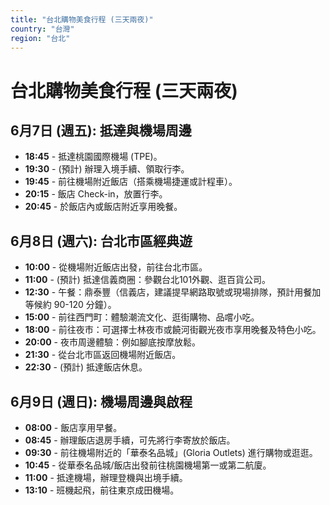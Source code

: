 ```yaml
---
title: "台北購物美食行程 (三天兩夜)"
country: "台灣"
region: "台北"
---
```


# 台北購物美食行程 (三天兩夜)

## 6月7日 (週五): 抵達與機場周邊
- **18:45** - 抵達桃園國際機場 (TPE)。
- **19:30** - (預計) 辦理入境手續、領取行李。
- **19:45** - 前往機場附近飯店（搭乘機場捷運或計程車）。
- **20:15** - 飯店 Check-in，放置行李。
- **20:45** - 於飯店內或飯店附近享用晚餐。

## 6月8日 (週六): 台北市區經典遊
- **10:00** - 從機場附近飯店出發，前往台北市區。
- **11:00** - (預計) 抵達信義商圈：參觀台北101外觀、逛百貨公司。
- **12:30** - 午餐：鼎泰豐（信義店，建議提早網路取號或現場排隊，預計用餐加等候約 90-120 分鐘）。
- **15:00** - 前往西門町：體驗潮流文化、逛街購物、品嚐小吃。
- **18:00** - 前往夜市：可選擇士林夜市或饒河街觀光夜市享用晚餐及特色小吃。
- **20:00** - 夜市周邊體驗：例如腳底按摩放鬆。
- **21:30** - 從台北市區返回機場附近飯店。
- **22:30** - (預計) 抵達飯店休息。

## 6月9日 (週日): 機場周邊與啟程
- **08:00** - 飯店享用早餐。
- **08:45** - 辦理飯店退房手續，可先將行李寄放於飯店。
- **09:30** - 前往機場附近的「華泰名品城」(Gloria Outlets) 進行購物或逛逛。
- **10:45** - 從華泰名品城/飯店出發前往桃園機場第一或第二航廈。
- **11:00** - 抵達機場，辦理登機與出境手續。
- **13:10** - 班機起飛，前往東京成田機場。